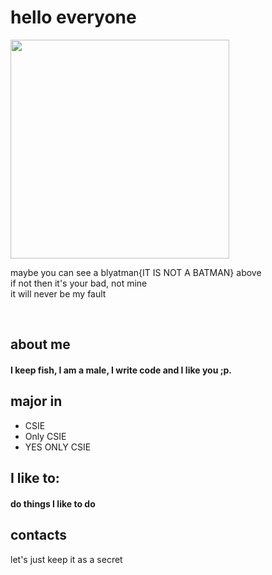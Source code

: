 <html>
<body>

<h1>hello everyone</h1>
<img src="https://i.imgur.com/aEE1u65.jpeg" width="350"><br>
<script src="https://ajax.googleapis.com/ajax/libs/jquery/3.5.1/jquery.min.js"></script>
<script>
$(document).ready(function(){
  $("button").click(function(){
    $("p").hide();
  });
});
</script>
  <div>
  <p>maybe you can see a blyatman{IT IS NOT A BATMAN} above<br>
if not then it's your bad, not mine<br>
it will never be my fault</p>

</div>
<p>  
<br>
  
<h2>about me</h2>
<h4>I keep fish, I am a male, I write code and I like you ;p. </h4>

<h2>major in</h2>
<ul>
  <li>CSIE</li>
  <li>Only CSIE</li>
  <li>YES ONLY CSIE</li>
</ul>

<h2>I like to:</h2>
<h4>do things I like to do</h4>

<h2>contacts</h2>
<h7>let's just keep it as a secret</h7>
  </body>
